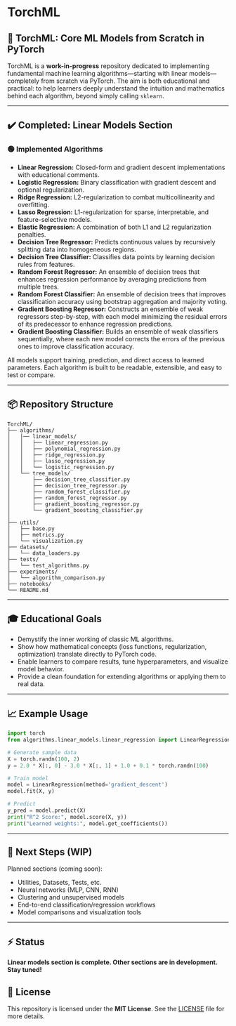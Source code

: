 # TorchML

## 🚀 TorchML: Core ML Models from Scratch in PyTorch

TorchML is a **work-in-progress** repository dedicated to implementing fundamental machine learning algorithms—starting with linear models—completely from scratch via PyTorch. The aim is both educational and practical: to help learners deeply understand the intuition and mathematics behind each algorithm, beyond simply calling `sklearn`.

***

## ✔️ Completed: Linear Models Section

### 🟢 Implemented Algorithms

- **Linear Regression:** Closed-form and gradient descent implementations with educational comments.
- **Logistic Regression:** Binary classification with gradient descent and optional regularization.
- **Ridge Regression:** L2-regularization to combat multicollinearity and overfitting.
- **Lasso Regression:** L1-regularization for sparse, interpretable, and feature-selective models.
- **Elastic Regression:** A combination of both L1 and L2 regularization penalties.
- **Decision Tree Regressor:**  Predicts continuous values by recursively splitting data into homogeneous regions.
- **Decision Tree Classifier:** Classifies data points by learning decision rules from features.
- **Random Forest Regressor:** An ensemble of decision trees that enhances regression performance by averaging predictions from multiple trees.
- **Random Forest Classifier:** An ensemble of decision trees that improves classification accuracy using bootstrap aggregation and majority voting.
- **Gradient Boosting Regressor:** Constructs an ensemble of weak regressors step-by-step, with each model minimizing the residual errors of its predecessor to enhance regression predictions.
- **Gradient Boosting Classifier:** Builds an ensemble of weak classifiers sequentially, where each new model corrects the errors of the previous ones to improve classification accuracy.

All models support training, prediction, and direct access to learned parameters. Each algorithm is built to be readable, extensible, and easy to test or compare.

***

## 📦 Repository Structure

```
TorchML/
├── algorithms/
│   │── linear_models/
│   │   ├── linear_regression.py
│   │   ├── polynomial_regression.py
│   │   ├── ridge_regression.py
│   │   ├── lasso_regression.py
│   │   └── logistic_regression.py
│   └── tree_models/
│       ├── decision_tree_classifier.py
│       ├── decision_tree_regressor.py
│       ├── random_forest_classifier.py
│       ├── random_forest_regressor.py
│       ├── gradient_boosting_regressor.py
│       └── gradient_boosting_classifier.py
│       
├── utils/
│   ├── base.py
│   ├── metrics.py
│   └── visualization.py
├── datasets/
│   └── data_loaders.py
├── tests/
│   └── test_algorithms.py
├── experiments/
│   └── algorithm_comparison.py
├── notebooks/
└── README.md
```

***

## 🎓 Educational Goals

- Demystify the inner working of classic ML algorithms.
- Show how mathematical concepts (loss functions, regularization, optimization) translate directly to PyTorch code.
- Enable learners to compare results, tune hyperparameters, and visualize model behavior.
- Provide a clean foundation for extending algorithms or applying them to real data.

***

## 📈 Example Usage

```python
import torch
from algorithms.linear_models.linear_regression import LinearRegression

# Generate sample data
X = torch.randn(100, 2)
y = 2.0 * X[:, 0] - 3.0 * X[:, 1] + 1.0 + 0.1 * torch.randn(100)

# Train model
model = LinearRegression(method='gradient_descent')
model.fit(X, y)

# Predict
y_pred = model.predict(X)
print("R^2 Score:", model.score(X, y))
print("Learned weights:", model.get_coefficients())
```

***

## 📝 Next Steps (WIP)

Planned sections (coming soon):

- Utilities, Datasets, Tests, etc.
- Neural networks (MLP, CNN, RNN)
- Clustering and unsupervised models
- End-to-end classification/regression workflows
- Model comparisons and visualization tools

***

## ⚡️ Status

**Linear models section is complete. Other sections are in development. Stay tuned!**

## 📄 License

This repository is licensed under the **MIT License**. See the [LICENSE](LICENSE) file for more details.
